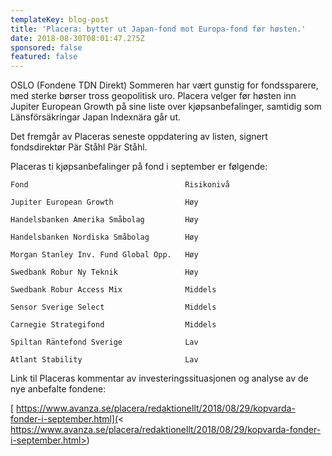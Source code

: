 ```yaml
---
templateKey: blog-post
title: 'Placera: bytter ut Japan-fond mot Europa-fond før høsten.'
date: 2018-08-30T08:01:47.275Z
sponsored: false
featured: false
---
```

OSLO (Fondene TDN Direkt) Sommeren har vært gunstig for fondssparere, med sterke børser tross geopolitisk uro. Placera velger før høsten inn Jupiter European Growth på sine liste over kjøpsanbefalinger, samtidig som Länsförsäkringar Japan Indexnära går ut.

Det fremgår av Placeras seneste oppdatering av listen, signert fondsdirektør Pär Ståhl Pär Ståhl.

Placeras ti kjøpsanbefalinger på fond i september er følgende:

```
Fond                                   Risikonivå                

Jupiter European Growth                Høy                  

Handelsbanken Amerika Småbolag         Høy                   

Handelsbanken Nordiska Småbolag        Høy                  

Morgan Stanley Inv. Fund Global Opp.   Høy                  

Swedbank Robur Ny Teknik               Høy                   

Swedbank Robur Access Mix              Middels                  

Sensor Sverige Select                  Middels                   

Carnegie Strategifond                  Middels                   

Spiltan Räntefond Sverige              Lav                     

Atlant Stability                       Lav       
```

Link til Placeras kommentar av investeringssituasjonen og analyse av de nye anbefalte fondene: 

[ https://www.avanza.se/placera/redaktionellt/2018/08/29/kopvarda-fonder-i-september.html](< https://www.avanza.se/placera/redaktionellt/2018/08/29/kopvarda-fonder-i-september.html>)
